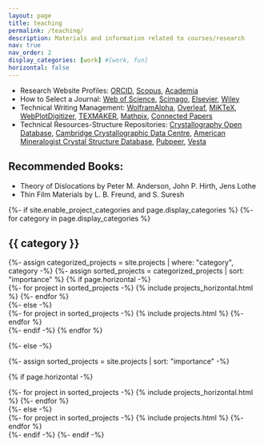```yaml
---
layout: page
title: teaching
permalink: /teaching/
description: Materials and information related to courses/research
nav: true
nav_order: 2
display_categories: [work] #[work, fun]
horizontal: false
---
```

* Research Website Profiles: <a href="https://orcid.org/0000-0002-1735-7546">ORCID</a>, <a href="https://www.scopus.com/authid/detail.uri?authorId=57195515362">Scopus</a>, <a href="https://buet.academia.edu/MusannaGalib">Academia</a>
* How to Select a Journal: <a href="https://mjl.clarivate.com/home">Web of Science</a>, <a href="https://www.scimagojr.com/">Scimago</a>, <a href="https://journalfinder.elsevier.com/">Elsevier</a>, <a href="https://journalfinder.wiley.com/search?type=match">Wiley</a>
* Technical Writing Management: <a href="https://www.wolframalpha.com/">WolframAlpha</a>, <a href="https://www.overleaf.com/">Overleaf</a>, <a href="https://miktex.org/download">MiKTeX</a>, <a href="https://automeris.io/WebPlotDigitizer/">WebPlotDigitizer</a>, <a href="https://www.xm1math.net/texmaker/">TEXMAKER</a>, <a href="https://mathpix.com/">Mathpix</a>, <a href="https://www.connectedpapers.com/">Connected Papers</a>
* Technical Resources-Structure Repositories: <a href="https://www.crystallography.net/cod/search.html">Crystallography Open Database</a>, <a href="https://www.ccdc.cam.ac.uk/">Cambridge Crystallographic Data Centre</a>, <a href="http://rruff.geo.arizona.edu/AMS/amcsd.php"> American Mineralogist Crystal Structure Database</a>, <a href="https://pubpeer.com/"> Pubpeer</a>, <a href="https://jp-minerals.org/vesta/en/"> Vesta</a>

## Recommended Books:
* Theory of Dislocations by Peter M. Anderson, John P. Hirth, Jens Lothe
* Thin Film Materials by L. B. Freund, and S. Suresh



<!-- pages/projects.md -->
<div class="projects">
{%- if site.enable_project_categories and page.display_categories %}
  <!-- Display categorized projects -->
  {%- for category in page.display_categories %}
  <h2 class="category">{{ category }}</h2>
  {%- assign categorized_projects = site.projects | where: "category", category -%}
  {%- assign sorted_projects = categorized_projects | sort: "importance" %}
  <!-- Generate cards for each project -->
  {% if page.horizontal -%}
  <div class="container">
    <div class="row row-cols-2">
    {%- for project in sorted_projects -%}
      {% include projects_horizontal.html %}
    {%- endfor %}
    </div>
  </div>
  {%- else -%}
  <div class="grid">
    {%- for project in sorted_projects -%}
      {% include projects.html %}
    {%- endfor %}
  </div>
  {%- endif -%}
  {% endfor %}

{%- else -%}
<!-- Display projects without categories -->
  {%- assign sorted_projects = site.projects | sort: "importance" -%}
  <!-- Generate cards for each project -->
  {% if page.horizontal -%}
  <div class="container">
    <div class="row row-cols-2">
    {%- for project in sorted_projects -%}
      {% include projects_horizontal.html %}
    {%- endfor %}
    </div>
  </div>
  {%- else -%}
  <div class="grid">
    {%- for project in sorted_projects -%}
      {% include projects.html %}
    {%- endfor %}
  </div>
  {%- endif -%}
{%- endif -%}
</div>
